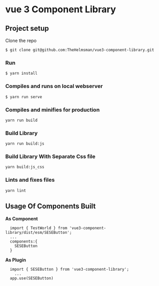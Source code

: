 # vue 3 Component Library

## Project setup

Clone the repo
```shell
$ git clone git@github.com:TheHelmsman/vue3-component-library.git
```

### Run
```
$ yarn install
```

### Compiles and runs on local webserver
```
$ yarn run serve
```

### Compiles and minifies for production
```
yarn run build
```

### Build Library
```
yarn run build:js
```

### Build Library With Separate Css file
```
yarn build:js_css
```

### Lints and fixes files
```
yarn lint
```


## Usage Of Components Built
**As Component**
```
  import { TestWorld } from 'vue3-component-library/dist/esm/SESEButton';
  ...
  components:{
    SESEButton
  }
```

**As Plugin**
```
  import { SESEButton } from 'vue3-component-library';
    ...
  app.use(SESEButton)
```
